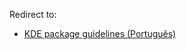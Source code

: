Redirect to:

*   [KDE package guidelines (Português)](/index.php/KDE_package_guidelines_(Portugu%C3%AAs) "KDE package guidelines (Português)")